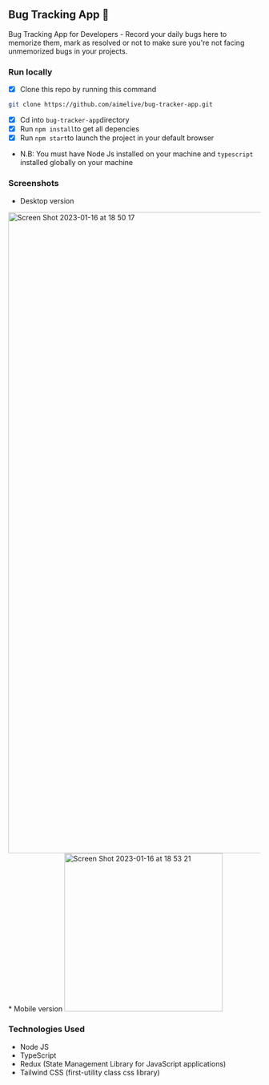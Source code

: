## Bug Tracking App 🐞

Bug Tracking App for Developers - Record your daily bugs here to memorize them, mark as resolved or not to make sure you're not facing unmemorized bugs in your projects.

### Run locally
* [x] Clone this repo by running this command
```bash
git clone https://github.com/aimelive/bug-tracker-app.git
```
* [x] Cd into `bug-tracker-app`directory
* [x] Run `npm install`to get all depencies
* [x] Run `npm start`to launch the project in your default browser
* N.B: You must have Node Js installed on your machine and `typescript` installed globally on your machine


### Screenshots
* Desktop version
<img width="1280" alt="Screen Shot 2023-01-16 at 18 50 17" src="https://user-images.githubusercontent.com/98814433/212868070-f5f6494c-0a17-4a22-94de-15bf7613079f.png">
* Mobile version
<img width="316" alt="Screen Shot 2023-01-16 at 18 53 21" src="https://user-images.githubusercontent.com/98814433/212868110-e22aa2e0-6106-4a66-8af4-653f9021112e.png">

### Technologies Used

* Node JS 
* TypeScript 
* Redux (State Management Library for JavaScript applications)
* Tailwind CSS (first-utility class css library)
